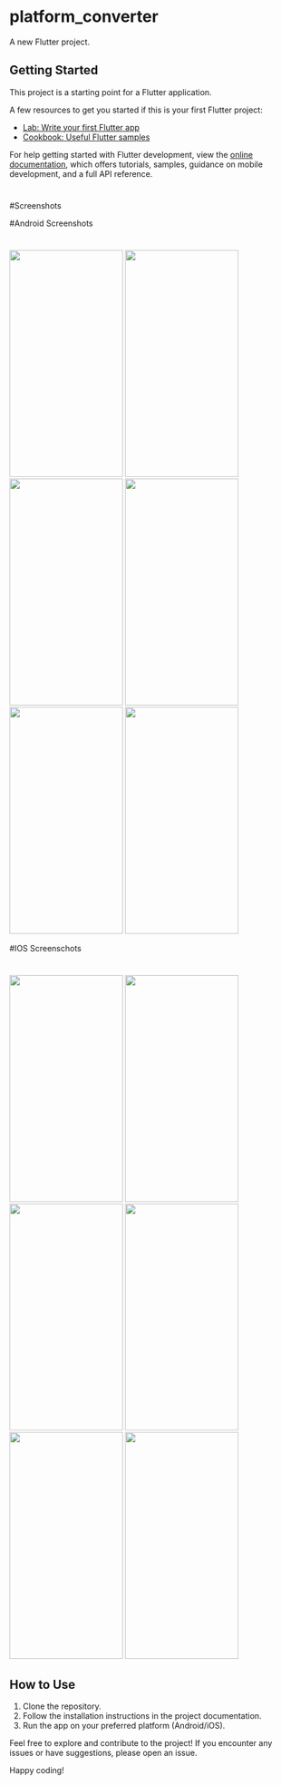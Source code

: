 # platform_converter

A new Flutter project.

## Getting Started

This project is a starting point for a Flutter application.

A few resources to get you started if this is your first Flutter project:

- [Lab: Write your first Flutter app](https://docs.flutter.dev/get-started/codelab)
- [Cookbook: Useful Flutter samples](https://docs.flutter.dev/cookbook)

For help getting started with Flutter development, view the
[online documentation](https://docs.flutter.dev/), which offers tutorials,
samples, guidance on mobile development, and a full API reference.
#
#Screenshots

#Android Screenshots
#
<img src="https://github.com/khushal1099/platform_converter/assets/138639130/ddfa2218-6a5f-46d2-a58a-606ee2d59f4d" width="200" height="400">
<img src="https://github.com/khushal1099/platform_converter/assets/138639130/6155fdd2-efe8-46fb-bae6-8bf691f7a422" width="200" height="400">
<img src="https://github.com/khushal1099/platform_converter/assets/138639130/094461f6-48a4-43fe-8198-9b83f8eb0042" width="200" height="400">
<img src="https://github.com/khushal1099/platform_converter/assets/138639130/12bfeb4d-66b8-4227-bb27-4468899741bd" width="200" height="400">
<img src="https://github.com/khushal1099/platform_converter/assets/138639130/c70794bc-0910-4680-a98f-32f0fc4a3bc5" width="200" height="400">
<img src="https://github.com/khushal1099/platform_converter/assets/138639130/9b5e4412-a5d4-48cc-9e23-f00c8e7f8206" width="200" height="400">

#IOS Screenschots
#
<img src="https://github.com/khushal1099/platform_converter/assets/138639130/540d76eb-175f-40cb-9794-72eca36f9290" width="200" height="400">
<img src="https://github.com/khushal1099/platform_converter/assets/138639130/cd068994-fb2b-438e-943e-13b27db7252f" width="200" height="400">
<img src="https://github.com/khushal1099/platform_converter/assets/138639130/d84706c9-c616-4c74-86ae-e072fd52fe54" width="200" height="400">
<img src="https://github.com/khushal1099/platform_converter/assets/138639130/c54d5138-d03c-46c4-89c5-3bd0ae462174" width="200" height="400">
<img src="https://github.com/khushal1099/platform_converter/assets/138639130/beb1e24f-36f4-4727-89fc-51d0eac2856c" width="200" height="400">
<img src="https://github.com/khushal1099/platform_converter/assets/138639130/434213fa-8648-4bd1-b51f-9ff1249e3d70" width="200" height="400">

## How to Use

1. Clone the repository.
2. Follow the installation instructions in the project documentation.
3. Run the app on your preferred platform (Android/iOS).

Feel free to explore and contribute to the project! If you encounter any issues or have suggestions, please open an issue.

Happy coding!

